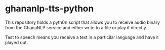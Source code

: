 # ghananlp-tts-python
This repository holds a pyth0n script that allows you to receive audio binary from the GhanaNLP service and either write to a file or play it directly.

Test to speech means you receive a text in a particilar language and have it played out.

